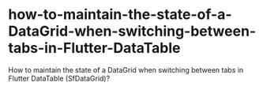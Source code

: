 # how-to-maintain-the-state-of-a-DataGrid-when-switching-between-tabs-in-Flutter-DataTable
How to maintain the state of a DataGrid when switching between tabs in Flutter DataTable (SfDataGrid)?
